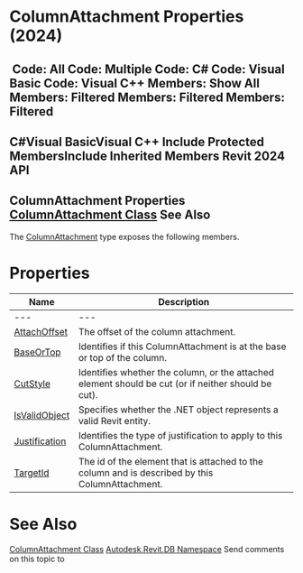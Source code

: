 # ColumnAttachment Properties (2024)

﻿
 Code: All Code: Multiple Code: C# Code: Visual Basic Code: Visual C++  Members: Show All Members: Filtered Members: Filtered Members: Filtered   
---  
C#Visual BasicVisual C++
Include Protected MembersInclude Inherited Members
Revit 2024 API  
---  
ColumnAttachment Properties  
[ColumnAttachment Class](848a6cb6-c6cf-584c-eb24-5a91b9d3261d.md "ColumnAttachment Class") See Also  
---  
The [ColumnAttachment](848a6cb6-c6cf-584c-eb24-5a91b9d3261d.md "ColumnAttachment Class") type exposes the following members.
# Properties
| Name | Description |
| --- | --- |
| --- | --- | --- |
| [AttachOffset](9b1311c9-7009-298c-dea9-f0a54ac18dee.md "AttachOffset Property") | The offset of the column attachment. |
| [BaseOrTop](39b18609-dfb3-8d9b-7968-049d34650720.md "BaseOrTop Property") | Identifies if this ColumnAttachment is at the base or top of the column. |
| [CutStyle](dd6e984c-e922-b4a6-9c35-346b916dff84.md "CutStyle Property") | Identifies whether the column, or the attached element should be cut (or if neither should be cut). |
| [IsValidObject](33fe61b7-b243-6b8b-50f8-24d808d4c5d2.md "IsValidObject Property") | Specifies whether the .NET object represents a valid Revit entity. |
| [Justification](afea8301-0c8c-32ce-98a0-4962c82d6065.md "Justification Property") | Identifies the type of justification to apply to this ColumnAttachment. |
| [TargetId](48072fb6-5cbc-e071-c0f8-fb862320ec28.md "TargetId Property") | The id of the element that is attached to the column and is described by this ColumnAttachment. |

# See Also
[ColumnAttachment Class](848a6cb6-c6cf-584c-eb24-5a91b9d3261d.md "ColumnAttachment Class")
[Autodesk.Revit.DB Namespace](87546ba7-461b-c646-cbb1-2cb8f5bff8b2.md "Autodesk.Revit.DB Namespace")
Send comments on this topic to 